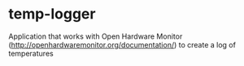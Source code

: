 # temp-logger
Application that works with Open Hardware Monitor (http://openhardwaremonitor.org/documentation/) to create a log of temperatures
